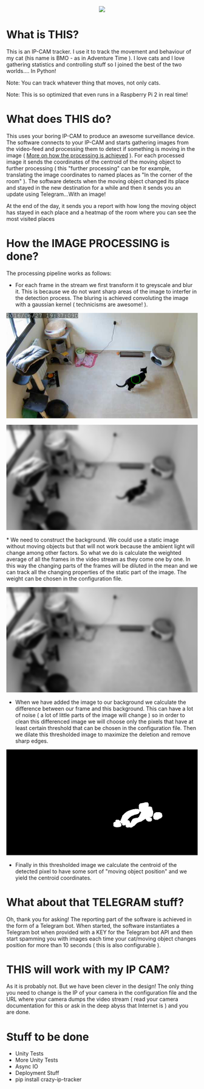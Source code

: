<p align="center">
<img src="./doc/animation2.gif">
</p>

# What is THIS?

This is an IP-CAM tracker. I use it to track the movement and behaviour of my cat (his name is BMO - as in Adventure Time ). I love cats and I love gathering statistics and controlling stuff so I joined the best of the two worlds.... In Python!

Note: You can track whatever thing that moves, not only cats.

Note: This is so optimized that even runs in a Raspberry Pi 2 in real time!

# What does THIS do?

This uses your boring IP-CAM to produce an awesome surveillance device. The software connects to your IP-CAM and starts gathering images from the video-feed and processing them to detect if something is moving in the image ( [More on how the processing is achieved](#Processing) ). For each processed image it sends the coordinates of the centroid of the moving object to further processing ( this "further processing" can be for example, translating the image coordinates to named places as "In the corner of the room" ). The software detects when the moving object changed its place and stayed in the new destination for a while and then it sends you an update using Telegram...With an image!

At the end of the day, it sends you a report with how long the moving object has stayed in each place and a heatmap of the room where you can see the most visited places

# <a name="Processing"></a> How the IMAGE PROCESSING is done?

The processing pipeline works as follows:

* For each frame in the stream we first transform it to greyscale and blur it. This is because we do not want sharp areas of the image to interfer in the detection process. The bluring is achieved convoluting the image with a gaussian kernel ( technicisms are awesome! ). 


<p align="center">
<img src="./doc/BIMO_REAL2.png">
</p>


<p align="center">
<img src="./doc/BIMO_BLURED.png">
</p>
* We need to construct the background. We could use a static image without moving objects but that will not work because the ambient light will change among other factors. So what we do is calculate the weighted average of all the frames in the video stream as they come one by one. In this way the changing parts of the frames will be diluted in the mean and we can track all the changing properties of the static part of the image. The weight can be chosen in the configuration file.

<p align="center">
<img src="./doc/BIMO_BACKGROUND.png">
</p>

* When we have added the image to our background we calculate the difference between our frame and this background. This can have a lot of noise ( a lot of little parts of the image will change ) so in order to clean this differenced image we will choose only the pixels that have at least certain threshold that can be chosen in the configuration file. Then we dilate this thresholded image to maximize the deletion and remove sharp edges.

<p align="center">
<img src="./doc/BIMO_THRESHOLD2.png">
</p>

* Finally in this thresholded image we calculate the centroid of the detected pixel to have some sort of "moving object position" and we yield the centroid coordinates.

# What about that TELEGRAM stuff?

Oh, thank you for asking! The reporting part of the software is achieved in the form of a Telegram bot. When started, the software instantiates a Telegram bot when provided with a KEY for the Telegram bot API and then start spamming you with images each time your cat/moving object changes position for more than 10 seconds ( this is also configurable ).

# THIS will work with my IP CAM?

As it is probably not. But we have been clever in the design! The only thing you need to change is the IP of your camera in the configuration file and the URL where your camera dumps the video stream ( read your camera documentation for this or ask in the deep abyss that Internet is ) and you are done.

# Stuff to be done

* Unity Tests
* More Unity Tests
* Async IO
* Deployment Stuff
* pip install crazy-ip-tracker
